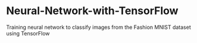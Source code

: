 # Neural-Network-with-TensorFlow
Training neural network to classify images from the Fashion MNIST dataset using TensorFlow
